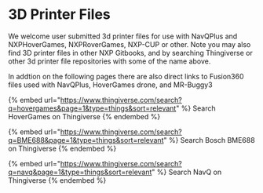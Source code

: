 # 3D Printer Files

We welcome user submitted 3d printer files for use with NavQPlus and  NXPHoverGames, NXPRoverGames, NXP-CUP or other. Note you may also find 3D printer files in other NXP Gitbooks, and by searching Thingiverse or other 3d printer file repositories with some of the name above.&#x20;

In addtion on the following pages there are also direct links to Fusion360 files used with NavQPlus, HoverGames drone, and MR-Buggy3



{% embed url="https://www.thingiverse.com/search?q=hovergames&page=1&type=things&sort=relevant" %}
Search HoverGames on Thingiverse
{% endembed %}

{% embed url="https://www.thingiverse.com/search?q=BME688&page=1&type=things&sort=relevant" %}
Search Bosch BME688 on Thingiverse
{% endembed %}

{% embed url="https://www.thingiverse.com/search?q=navq&page=1&type=things&sort=relevant" %}
Search NavQ on Thingiverse
{% endembed %}

